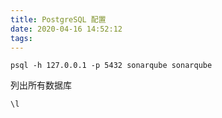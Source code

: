 ```yaml
---
title: PostgreSQL 配置
date: 2020-04-16 14:52:12
tags:
---
```


<!--more-->

```
psql -h 127.0.0.1 -p 5432 sonarqube sonarqube
```



列出所有数据库

```bash
\l
```


